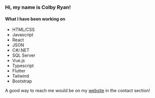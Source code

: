 ### Hi, my name is Colby Ryan!


#### What I have been working on 
  - HTML/CSS
  - Javascript
  - React
  - JSON
  - C#/.NET
  - SQL Server
  - Vue.js
  - Typescript
  - Flutter
  - Tailwind
  - Bootstrap

A good way to reach me would be on my [website](http://colbyryan.github.io/personal-website) in the contact section!


<!--
**colbyryan/colbyryan** is a ✨ _special_ ✨ repository because its `README.md` (this file) appears on your GitHub profile.

Here are some ideas to get you started:

- 🔭 I’m currently working on ...
- 🌱 I’m currently learning ...
- 👯 I’m looking to collaborate on ...
- 🤔 I’m looking for help with ...
- 💬 Ask me about ...
- 📫 How to reach me: ...
- 😄 Pronouns: ...
- ⚡ Fun fact: ...
-->
